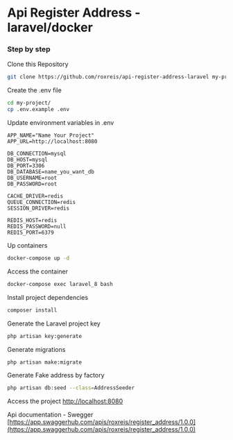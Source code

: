# Api Register Address - laravel/docker

### Step by step
Clone this Repository
```sh
git clone https://github.com/roxreis/api-register-address-laravel my-project
```

Create the .env file
```sh
cd my-project/
cp .env.example .env
```


Update environment variables in .env
```dosini
APP_NAME="Name Your Project"
APP_URL=http://localhost:8080

DB_CONNECTION=mysql
DB_HOST=mysql
DB_PORT=3306
DB_DATABASE=name_you_want_db
DB_USERNAME=root
DB_PASSWORD=root

CACHE_DRIVER=redis
QUEUE_CONNECTION=redis
SESSION_DRIVER=redis

REDIS_HOST=redis
REDIS_PASSWORD=null
REDIS_PORT=6379
```


Up containers
```sh
docker-compose up -d
```


Access the container
```sh
docker-compose exec laravel_8 bash
```


Install project dependencies
```sh
composer install
```


Generate the Laravel project key
```sh
php artisan key:generate
```


Generate migrations
```sh
php artisan make:migrate
```


Generate Fake address by factory
```sh
php artisan db:seed --class=AddressSeeder
```

Access the project
[http://localhost:8080](http://localhost:8080)

Api documentation - Swegger
[https://app.swaggerhub.com/apis/roxreis/register_address/1.0.0](https://app.swaggerhub.com/apis/roxreis/register_address/1.0.0)
